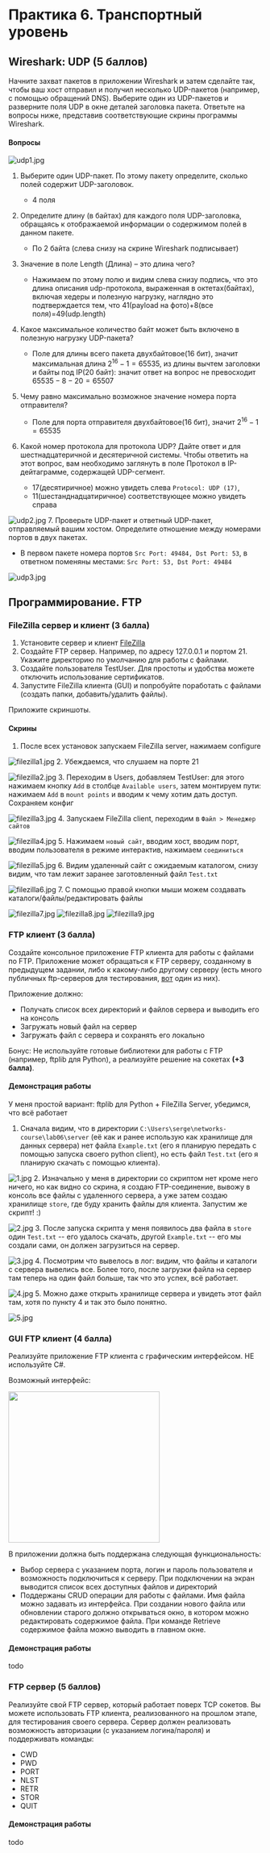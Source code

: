 # Практика 6. Транспортный уровень

## Wireshark: UDP (5 баллов)
Начните захват пакетов в приложении Wireshark и затем сделайте так, чтобы ваш хост отправил и
получил несколько UDP-пакетов (например, с помощью обращений DNS).
Выберите один из UDP-пакетов и разверните поля UDP в окне деталей заголовка пакета.
Ответьте на вопросы ниже, представив соответствующие скрины программы Wireshark.

#### Вопросы
![udp1.jpg](screenshoots%2Fudp%2Fudp1.jpg)
1. Выберите один UDP-пакет. По этому пакету определите, сколько полей содержит UDP-заголовок.
   - 4 поля
2. Определите длину (в байтах) для каждого поля UDP-заголовка, обращаясь к отображаемой
   информации о содержимом полей в данном пакете.
   - По 2 байта (слева снизу на скрине Wireshark подписывает)
3. Значение в поле Length (Длина) – это длина чего?
   - Нажимаем по этому полю и видим слева снизу подпись, что это длина описания udp-протокола, выраженная в октетах(байтах), 
   включая хедеры и полезную нагрузку, наглядно это подтверждается тем, что 41(payload на фото)+8(все поля)=49(udp.length)
4. Какое максимальное количество байт может быть включено в полезную нагрузку UDP-пакета?
   - Поле для длины всего пакета двухбайтовое(16 бит), значит максимальная длина $2^16-1 = 65535$, 
   из длины вычтем заголовки и байты под IP(20 байт): значит ответ на вопрос не превосходит $65535 - 8 - 20 = 65507$
5. Чему равно максимально возможное значение номера порта отправителя?
   - Поле для порта отправителя двухбайтовое(16 бит), значит $2^16-1 = 65535$

6. Какой номер протокола для протокола UDP? Дайте ответ и для шестнадцатеричной и
   десятеричной системы. Чтобы ответить на этот вопрос, вам необходимо заглянуть в поле
   Протокол в IP-дейтаграмме, содержащей UDP-сегмент.
   - 17(десятиричное) можно увидеть слева ```Protocol: UDP (17)```, 
   - 11(шестанднадцатиричное) соответствующее можно увидеть справа
   
![udp2.jpg](screenshoots%2Fudp%2Fudp2.jpg)
7. Проверьте UDP-пакет и ответный UDP-пакет, отправляемый вашим хостом. Определите
   отношение между номерами портов в двух пакетах.
   - В первом пакете номера портов ```Src Port: 49484, Dst Port: 53```, в ответном поменяны местами: ```Src Port: 53, Dst Port: 49484``` 

![udp3.jpg](screenshoots%2Fudp%2Fudp3.jpg)


   
## Программирование. FTP

### FileZilla сервер и клиент (3 балла)
1. Установите сервер и клиент [FileZilla](https://filezilla.ru/get)
2. Создайте FTP сервер. Например, по адресу 127.0.0.1 и портом 21. 
   Укажите директорию по умолчанию для работы с файлами.
3. Создайте пользователя TestUser. Для простоты и удобства можете отключить использование сертификатов.
4. Запустите FileZilla клиента (GUI) и попробуйте поработать с файлами (создать папки,
добавить/удалить файлы).

Приложите скриншоты.

#### Скрины
1. После всех установок запускаем FileZilla server, нажимаем configure

![filezilla1.jpg](screenshoots%2Ffilezilla%2Ffilezilla1.jpg)
2. Убеждаемся, что слушаем на порте 21

![filezilla2.jpg](screenshoots%2Ffilezilla%2Ffilezilla2.jpg)
3. Переходим в Users, добавляем TestUser: для этого нажимаем кнопку ```Add``` в столбце ```Available users```,
затем монтируем пути: нажимаем ```Add``` в ```mount points``` и вводим к чему хотим дать доступ. Сохраняем конфиг

![filezilla3.jpg](screenshoots%2Ffilezilla%2Ffilezilla3.jpg)
4. Запускаем FileZilla client, переходим в ```Файл > Менеджер сайтов```

![filezilla4.jpg](screenshoots%2Ffilezilla%2Ffilezilla4.jpg)
5. Нажимаем ```новый сайт```, вводим хост, вводим порт, вводим пользователя в режиме интерактив, 
нажимаем ```соединиться```

![filezilla5.jpg](screenshoots%2Ffilezilla%2Ffilezilla5.jpg)
6. Видим удаленный сайт с ожидаемым каталогом, снизу видим, что там лежит заранее заготовленный файл ```Test.txt```

![filezilla6.jpg](screenshoots%2Ffilezilla%2Ffilezilla6.jpg)
7. С помощью правой кнопки мыши можем создавать каталоги/файлы/редактировать файлы

![filezilla7.jpg](screenshoots%2Ffilezilla%2Ffilezilla7.jpg)
![filezilla8.jpg](screenshoots%2Ffilezilla%2Ffilezilla8.jpg)
![filezilla9.jpg](screenshoots%2Ffilezilla%2Ffilezilla9.jpg)

### FTP клиент (3 балла)
Создайте консольное приложение FTP клиента для работы с файлами по FTP. Приложение может
обращаться к FTP серверу, созданному в предыдущем задании, либо к какому-либо другому серверу 
(есть много публичных ftp-серверов для тестирования, [вот](https://dlptest.com/ftp-test/) один из них).

Приложение должно:
- Получать список всех директорий и файлов сервера и выводить его на консоль
- Загружать новый файл на сервер
- Загружать файл с сервера и сохранять его локально

Бонус: Не используйте готовые библиотеки для работы с FTP (например, ftplib для Python), а реализуйте решение на сокетах **(+3 балла)**.

#### Демонстрация работы
У меня простой вариант: ftplib для Python + FileZilla Server, убедимся, что всё работает
1. Сначала видим, что в директории ```C:\Users\serge\networks-course\lab06\server``` (её как и ранее использую как хранилище
для данных сервера) нет файла ```Example.txt``` 
(его я планирую передать с помощью запуска своего python client), но есть файл ```Test.txt``` (его я планирую скачать
с помощью клиента). 

![1.jpg](screenshoots%2Fpython_FTP_client%2F1.jpg)
2. Изначально у меня в директории со скриптом нет кроме него ничего, но как видно со скрина, 
я создаю FTP-соединение, вывожу в консоль все файлы с удаленного сервера, а уже затем создаю хранилище ```store```,
где буду хранить файлы для клиента. Запустим же скрипт! :)

![2.jpg](screenshoots%2Fpython_FTP_client%2F2.jpg)
3. После запуска скрипта у меня появилось два файла в ```store``` один ```Test.txt``` -- его удалось скачать,
другой ```Example.txt``` -- его мы создали сами, он должен загрузиться на сервер.

![3.jpg](screenshoots%2Fpython_FTP_client%2F3.jpg)
4. Посмотрим что вывелось в лог: видим, что файлы и каталоги с сервера вывелись все. Более того, после загрузки файла
на сервер там теперь на один файл больше, так что это успех, всё работает. 

![4.jpg](screenshoots%2Fpython_FTP_client%2F4.jpg)
5. Можно даже открыть хранилище сервера и увидеть этот файл там, хотя по пункту 4 и так это было понятно.

![5.jpg](screenshoots%2Fpython_FTP_client%2F5.jpg)

### GUI FTP клиент (4 балла)
Реализуйте приложение FTP клиента с графическим интерфейсом. НЕ используйте C#.

Возможный интерфейс:

<img src="images/example-ftp-gui.png" width=300 />

В приложении должна быть поддержана следующая функциональность:
- Выбор сервера с указанием порта, логин и пароль пользователя и возможность
подключиться к серверу. При подключении на экран выводится список всех доступных
файлов и директорий
- Поддержаны CRUD операции для работы с файлами. Имя файла можно задавать из
интерфейса. При создании нового файла или обновлении старого должно открываться
окно, в котором можно редактировать содержимое файла. При команде Retrieve
содержимое файла можно выводить в главном окне.

#### Демонстрация работы
todo

### FTP сервер (5 баллов)
Реализуйте свой FTP сервер, который работает поверх TCP сокетов. Вы можете использовать FTP клиента, реализованного на прошлом этапе, для тестирования своего сервера.
Сервер должен реализовать возможность авторизации (с указанием логина/пароля) и поддерживать команды:
- CWD
- PWD
- PORT
- NLST
- RETR
- STOR
- QUIT

#### Демонстрация работы
todo
